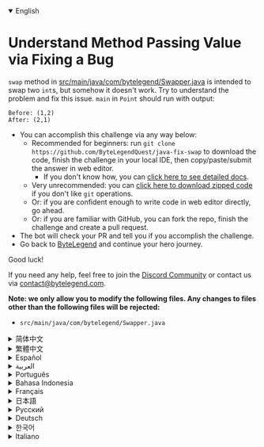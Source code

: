 <details open='true'>
<summary>English</summary>

# Understand Method Passing Value via Fixing a Bug

`swap` method in [src/main/java/com/bytelegend/Swapper.java](https://github.com/ByteLegendQuest/java-fix-swap/blob/main/src/main/java/com/bytelegend/Swapper.java) is intended to swap two `int`s,
but somehow it doesn't work. Try to understand the problem and fix this issue.
`main` in `Point` should run with output:

```
Before: (1,2)
After: (2,1)
```

- You can accomplish this challenge via any way below:
  - Recommended for beginners: run `git clone https://github.com/ByteLegendQuest/java-fix-swap` to download the code,
    finish the challenge in your local IDE, then copy/paste/submit the answer in web editor.
    - If you don't know how, you can [click here to see detailed docs](https://github.com/ByteLegendQuest/java-fix-swap/blob/main/docs/en/clone-and-import.md).
  - Very unrecommended: you can [click here to download zipped code](https://codeload.github.com/ByteLegendQuest/java-fix-swap/zip/refs/heads/main) if you don't like `git` operations.
  - Or: if you are confident enough to write code in web editor directly, go ahead.
  - Or: if you are familiar with GitHub, you can fork the repo, finish the challenge and create a pull request.
- The bot will check your PR and tell you if you accomplish the challenge.
- Go back to [ByteLegend](https://bytelegend.com) and continue your hero journey.

Good luck!

If you need any help, feel free to join the [Discord Community](https://discord.gg/35RreUUGWt) or contact us via [contact@bytelegend.com](mailto:contact@bytelegend.com).

**Note: we only allow you to modify the following files.
Any changes to files other than the following files will be rejected:**

- `src/main/java/com/bytelegend/Swapper.java`
</details>
<details>
<summary>简体中文</summary>

# 通过修复一个Bug理解<ruby>方法传值<rt>Method Passing Value</rt></ruby>

[src/main/java/com/bytelegend/Swapper.java](https://github.com/ByteLegendQuest/java-fix-swap/blob/main/src/main/java/com/bytelegend/Swapper.java)的`swap`方法尝试交换两个`int`值，但是不知为何没有成功。
思考一下为什么并修复这个问题，使得`Point`的`main`方法运行输出：

```
Before: (1,2)
After: (2,1)
```

- 你可以使用以下任意一种方法完成挑战：
  - 初学者推荐：运行`git clone https://git.bytelegend.com/ByteLegendQuest/java-fix-swap`将代码下载到本地，在本地使用IDE调试完成后复制到网页编辑器里提交。
    - 如果你不知道怎么做，可以点击[这里查看详细文档](https://github.com/ByteLegendQuest/java-fix-swap/blob/main/docs/zh_hans/clone-and-import.md)。
  - 非常不推荐：如果你实在不喜欢`git`命令行操作，你可以[点击这里直接下载打包好的代码](https://ghcodeload.bytelegend.com/ByteLegendQuest/java-fix-swap/zip/refs/heads/main)。
  - 或者：如果你非常自信不需要下载代码到本地调试，可以使用网页编辑器直接提交。
  - 或者：如果你对GitHub非常熟悉，你可以fork仓库、完成挑战后，创建一个Pull Request。
- 机器人将会检查你的答案，告诉你你是否通过了挑战。
- 回到[字节传说](https://bytelegend.com)，然后继续你的英雄旅程。

祝你好运！

如果你需要任何帮助，欢迎加入官方玩家QQ群（在[首页](https://bytelegend.com)右下角的`联系 & 关于`菜单里可以找到入群方式）或者[Discord社区](https://discord.gg/35RreUUGWt)，或email至[contact@bytelegend.com](mailto:contact@bytelegend.com)。

**注意：我们只允许您修改以下文件，任何对其他文件的修改都会被拒绝：**

- `src/main/java/com/bytelegend/Swapper.java`
</details>
<details>
<summary>繁體中文</summary>

<h1>Understand Method Passing Value via Fixing a Bug</h1>
<p><code class="notranslate">swap</code> method in <a href="https://github.com/ByteLegendQuest/java-fix-swap/blob/main/src/main/java/com/bytelegend/Swapper.java" target="_blank">src/main/java/com/bytelegend/Swapper.java</a> is intended to swap two <code class="notranslate">int</code>s,
but somehow it doesn't work. Try to understand the problem and fix this issue.
<code class="notranslate">main</code> in <code class="notranslate">Point</code> should run with output:</p>
<pre class="notranslate"><code class="notranslate">Before: (1,2)
After: (2,1)
</code></pre>
<ul>
<li>You can accomplish this challenge via any way below:
<ul>
<li>Recommended for beginners: run <code class="notranslate">git clone https://github.com/ByteLegendQuest/java-fix-swap</code> to download the code,
finish the challenge in your local IDE, then copy/paste/submit the answer in web editor.
<ul>
<li>If you don't know how, you can <a href="https://github.com/ByteLegendQuest/java-fix-swap/blob/main/docs/en/clone-and-import.md" target="_blank">click here to see detailed docs</a>.</li>
</ul>
</li>
<li>Very unrecommended: you can <a href="https://codeload.github.com/ByteLegendQuest/java-fix-swap/zip/refs/heads/main" target="_blank">click here to download zipped code</a> if you don't like <code class="notranslate">git</code> operations.</li>
<li>Or: if you are confident enough to write code in web editor directly, go ahead.</li>
<li>Or: if you are familiar with GitHub, you can fork the repo, finish the challenge and create a pull request.</li>
</ul>
</li>
<li>The bot will check your PR and tell you if you accomplish the challenge.</li>
<li>Go back to <a href="https://bytelegend.com" target="_blank">ByteLegend</a> and continue your hero journey.</li>
</ul>
<p>Good luck!</p>
<p>If you need any help, feel free to join the <a href="https://discord.gg/35RreUUGWt" target="_blank">Discord Community</a> or contact us via <a href="mailto:contact@bytelegend.com" target="_blank">contact@bytelegend.com</a>.</p>
<p><strong>Note: we only allow you to modify the following files.
Any changes to files other than the following files will be rejected:</strong></p>
<ul>
<li><code class="notranslate">src/main/java/com/bytelegend/Swapper.java</code></li>
</ul>
</details>
<details>
<summary>Español</summary>

<h1>Understand Method Passing Value via Fixing a Bug</h1>
<p><code class="notranslate">swap</code> method in <a href="https://github.com/ByteLegendQuest/java-fix-swap/blob/main/src/main/java/com/bytelegend/Swapper.java" target="_blank">src/main/java/com/bytelegend/Swapper.java</a> is intended to swap two <code class="notranslate">int</code>s,
but somehow it doesn't work. Try to understand the problem and fix this issue.
<code class="notranslate">main</code> in <code class="notranslate">Point</code> should run with output:</p>
<pre class="notranslate"><code class="notranslate">Before: (1,2)
After: (2,1)
</code></pre>
<ul>
<li>You can accomplish this challenge via any way below:
<ul>
<li>Recommended for beginners: run <code class="notranslate">git clone https://github.com/ByteLegendQuest/java-fix-swap</code> to download the code,
finish the challenge in your local IDE, then copy/paste/submit the answer in web editor.
<ul>
<li>If you don't know how, you can <a href="https://github.com/ByteLegendQuest/java-fix-swap/blob/main/docs/en/clone-and-import.md" target="_blank">click here to see detailed docs</a>.</li>
</ul>
</li>
<li>Very unrecommended: you can <a href="https://codeload.github.com/ByteLegendQuest/java-fix-swap/zip/refs/heads/main" target="_blank">click here to download zipped code</a> if you don't like <code class="notranslate">git</code> operations.</li>
<li>Or: if you are confident enough to write code in web editor directly, go ahead.</li>
<li>Or: if you are familiar with GitHub, you can fork the repo, finish the challenge and create a pull request.</li>
</ul>
</li>
<li>The bot will check your PR and tell you if you accomplish the challenge.</li>
<li>Go back to <a href="https://bytelegend.com" target="_blank">ByteLegend</a> and continue your hero journey.</li>
</ul>
<p>Good luck!</p>
<p>If you need any help, feel free to join the <a href="https://discord.gg/35RreUUGWt" target="_blank">Discord Community</a> or contact us via <a href="mailto:contact@bytelegend.com" target="_blank">contact@bytelegend.com</a>.</p>
<p><strong>Note: we only allow you to modify the following files.
Any changes to files other than the following files will be rejected:</strong></p>
<ul>
<li><code class="notranslate">src/main/java/com/bytelegend/Swapper.java</code></li>
</ul>
</details>
<details>
<summary>العربية</summary>

<h1>Understand Method Passing Value via Fixing a Bug</h1>
<p><code class="notranslate">swap</code> method in <a href="https://github.com/ByteLegendQuest/java-fix-swap/blob/main/src/main/java/com/bytelegend/Swapper.java" target="_blank">src/main/java/com/bytelegend/Swapper.java</a> is intended to swap two <code class="notranslate">int</code>s,
but somehow it doesn't work. Try to understand the problem and fix this issue.
<code class="notranslate">main</code> in <code class="notranslate">Point</code> should run with output:</p>
<pre class="notranslate"><code class="notranslate">Before: (1,2)
After: (2,1)
</code></pre>
<ul>
<li>You can accomplish this challenge via any way below:
<ul>
<li>Recommended for beginners: run <code class="notranslate">git clone https://github.com/ByteLegendQuest/java-fix-swap</code> to download the code,
finish the challenge in your local IDE, then copy/paste/submit the answer in web editor.
<ul>
<li>If you don't know how, you can <a href="https://github.com/ByteLegendQuest/java-fix-swap/blob/main/docs/en/clone-and-import.md" target="_blank">click here to see detailed docs</a>.</li>
</ul>
</li>
<li>Very unrecommended: you can <a href="https://codeload.github.com/ByteLegendQuest/java-fix-swap/zip/refs/heads/main" target="_blank">click here to download zipped code</a> if you don't like <code class="notranslate">git</code> operations.</li>
<li>Or: if you are confident enough to write code in web editor directly, go ahead.</li>
<li>Or: if you are familiar with GitHub, you can fork the repo, finish the challenge and create a pull request.</li>
</ul>
</li>
<li>The bot will check your PR and tell you if you accomplish the challenge.</li>
<li>Go back to <a href="https://bytelegend.com" target="_blank">ByteLegend</a> and continue your hero journey.</li>
</ul>
<p>Good luck!</p>
<p>If you need any help, feel free to join the <a href="https://discord.gg/35RreUUGWt" target="_blank">Discord Community</a> or contact us via <a href="mailto:contact@bytelegend.com" target="_blank">contact@bytelegend.com</a>.</p>
<p><strong>Note: we only allow you to modify the following files.
Any changes to files other than the following files will be rejected:</strong></p>
<ul>
<li><code class="notranslate">src/main/java/com/bytelegend/Swapper.java</code></li>
</ul>
</details>
<details>
<summary>Português</summary>

<h1>Understand Method Passing Value via Fixing a Bug</h1>
<p><code class="notranslate">swap</code> method in <a href="https://github.com/ByteLegendQuest/java-fix-swap/blob/main/src/main/java/com/bytelegend/Swapper.java" target="_blank">src/main/java/com/bytelegend/Swapper.java</a> is intended to swap two <code class="notranslate">int</code>s,
but somehow it doesn't work. Try to understand the problem and fix this issue.
<code class="notranslate">main</code> in <code class="notranslate">Point</code> should run with output:</p>
<pre class="notranslate"><code class="notranslate">Before: (1,2)
After: (2,1)
</code></pre>
<ul>
<li>You can accomplish this challenge via any way below:
<ul>
<li>Recommended for beginners: run <code class="notranslate">git clone https://github.com/ByteLegendQuest/java-fix-swap</code> to download the code,
finish the challenge in your local IDE, then copy/paste/submit the answer in web editor.
<ul>
<li>If you don't know how, you can <a href="https://github.com/ByteLegendQuest/java-fix-swap/blob/main/docs/en/clone-and-import.md" target="_blank">click here to see detailed docs</a>.</li>
</ul>
</li>
<li>Very unrecommended: you can <a href="https://codeload.github.com/ByteLegendQuest/java-fix-swap/zip/refs/heads/main" target="_blank">click here to download zipped code</a> if you don't like <code class="notranslate">git</code> operations.</li>
<li>Or: if you are confident enough to write code in web editor directly, go ahead.</li>
<li>Or: if you are familiar with GitHub, you can fork the repo, finish the challenge and create a pull request.</li>
</ul>
</li>
<li>The bot will check your PR and tell you if you accomplish the challenge.</li>
<li>Go back to <a href="https://bytelegend.com" target="_blank">ByteLegend</a> and continue your hero journey.</li>
</ul>
<p>Good luck!</p>
<p>If you need any help, feel free to join the <a href="https://discord.gg/35RreUUGWt" target="_blank">Discord Community</a> or contact us via <a href="mailto:contact@bytelegend.com" target="_blank">contact@bytelegend.com</a>.</p>
<p><strong>Note: we only allow you to modify the following files.
Any changes to files other than the following files will be rejected:</strong></p>
<ul>
<li><code class="notranslate">src/main/java/com/bytelegend/Swapper.java</code></li>
</ul>
</details>
<details>
<summary>Bahasa Indonesia</summary>

<h1>Understand Method Passing Value via Fixing a Bug</h1>
<p><code class="notranslate">swap</code> method in <a href="https://github.com/ByteLegendQuest/java-fix-swap/blob/main/src/main/java/com/bytelegend/Swapper.java" target="_blank">src/main/java/com/bytelegend/Swapper.java</a> is intended to swap two <code class="notranslate">int</code>s,
but somehow it doesn't work. Try to understand the problem and fix this issue.
<code class="notranslate">main</code> in <code class="notranslate">Point</code> should run with output:</p>
<pre class="notranslate"><code class="notranslate">Before: (1,2)
After: (2,1)
</code></pre>
<ul>
<li>You can accomplish this challenge via any way below:
<ul>
<li>Recommended for beginners: run <code class="notranslate">git clone https://github.com/ByteLegendQuest/java-fix-swap</code> to download the code,
finish the challenge in your local IDE, then copy/paste/submit the answer in web editor.
<ul>
<li>If you don't know how, you can <a href="https://github.com/ByteLegendQuest/java-fix-swap/blob/main/docs/en/clone-and-import.md" target="_blank">click here to see detailed docs</a>.</li>
</ul>
</li>
<li>Very unrecommended: you can <a href="https://codeload.github.com/ByteLegendQuest/java-fix-swap/zip/refs/heads/main" target="_blank">click here to download zipped code</a> if you don't like <code class="notranslate">git</code> operations.</li>
<li>Or: if you are confident enough to write code in web editor directly, go ahead.</li>
<li>Or: if you are familiar with GitHub, you can fork the repo, finish the challenge and create a pull request.</li>
</ul>
</li>
<li>The bot will check your PR and tell you if you accomplish the challenge.</li>
<li>Go back to <a href="https://bytelegend.com" target="_blank">ByteLegend</a> and continue your hero journey.</li>
</ul>
<p>Good luck!</p>
<p>If you need any help, feel free to join the <a href="https://discord.gg/35RreUUGWt" target="_blank">Discord Community</a> or contact us via <a href="mailto:contact@bytelegend.com" target="_blank">contact@bytelegend.com</a>.</p>
<p><strong>Note: we only allow you to modify the following files.
Any changes to files other than the following files will be rejected:</strong></p>
<ul>
<li><code class="notranslate">src/main/java/com/bytelegend/Swapper.java</code></li>
</ul>
</details>
<details>
<summary>Français</summary>

<h1>Understand Method Passing Value via Fixing a Bug</h1>
<p><code class="notranslate">swap</code> method in <a href="https://github.com/ByteLegendQuest/java-fix-swap/blob/main/src/main/java/com/bytelegend/Swapper.java" target="_blank">src/main/java/com/bytelegend/Swapper.java</a> is intended to swap two <code class="notranslate">int</code>s,
but somehow it doesn't work. Try to understand the problem and fix this issue.
<code class="notranslate">main</code> in <code class="notranslate">Point</code> should run with output:</p>
<pre class="notranslate"><code class="notranslate">Before: (1,2)
After: (2,1)
</code></pre>
<ul>
<li>You can accomplish this challenge via any way below:
<ul>
<li>Recommended for beginners: run <code class="notranslate">git clone https://github.com/ByteLegendQuest/java-fix-swap</code> to download the code,
finish the challenge in your local IDE, then copy/paste/submit the answer in web editor.
<ul>
<li>If you don't know how, you can <a href="https://github.com/ByteLegendQuest/java-fix-swap/blob/main/docs/en/clone-and-import.md" target="_blank">click here to see detailed docs</a>.</li>
</ul>
</li>
<li>Very unrecommended: you can <a href="https://codeload.github.com/ByteLegendQuest/java-fix-swap/zip/refs/heads/main" target="_blank">click here to download zipped code</a> if you don't like <code class="notranslate">git</code> operations.</li>
<li>Or: if you are confident enough to write code in web editor directly, go ahead.</li>
<li>Or: if you are familiar with GitHub, you can fork the repo, finish the challenge and create a pull request.</li>
</ul>
</li>
<li>The bot will check your PR and tell you if you accomplish the challenge.</li>
<li>Go back to <a href="https://bytelegend.com" target="_blank">ByteLegend</a> and continue your hero journey.</li>
</ul>
<p>Good luck!</p>
<p>If you need any help, feel free to join the <a href="https://discord.gg/35RreUUGWt" target="_blank">Discord Community</a> or contact us via <a href="mailto:contact@bytelegend.com" target="_blank">contact@bytelegend.com</a>.</p>
<p><strong>Note: we only allow you to modify the following files.
Any changes to files other than the following files will be rejected:</strong></p>
<ul>
<li><code class="notranslate">src/main/java/com/bytelegend/Swapper.java</code></li>
</ul>
</details>
<details>
<summary>日本語</summary>

<h1>Understand Method Passing Value via Fixing a Bug</h1>
<p><code class="notranslate">swap</code> method in <a href="https://github.com/ByteLegendQuest/java-fix-swap/blob/main/src/main/java/com/bytelegend/Swapper.java" target="_blank">src/main/java/com/bytelegend/Swapper.java</a> is intended to swap two <code class="notranslate">int</code>s,
but somehow it doesn't work. Try to understand the problem and fix this issue.
<code class="notranslate">main</code> in <code class="notranslate">Point</code> should run with output:</p>
<pre class="notranslate"><code class="notranslate">Before: (1,2)
After: (2,1)
</code></pre>
<ul>
<li>You can accomplish this challenge via any way below:
<ul>
<li>Recommended for beginners: run <code class="notranslate">git clone https://github.com/ByteLegendQuest/java-fix-swap</code> to download the code,
finish the challenge in your local IDE, then copy/paste/submit the answer in web editor.
<ul>
<li>If you don't know how, you can <a href="https://github.com/ByteLegendQuest/java-fix-swap/blob/main/docs/en/clone-and-import.md" target="_blank">click here to see detailed docs</a>.</li>
</ul>
</li>
<li>Very unrecommended: you can <a href="https://codeload.github.com/ByteLegendQuest/java-fix-swap/zip/refs/heads/main" target="_blank">click here to download zipped code</a> if you don't like <code class="notranslate">git</code> operations.</li>
<li>Or: if you are confident enough to write code in web editor directly, go ahead.</li>
<li>Or: if you are familiar with GitHub, you can fork the repo, finish the challenge and create a pull request.</li>
</ul>
</li>
<li>The bot will check your PR and tell you if you accomplish the challenge.</li>
<li>Go back to <a href="https://bytelegend.com" target="_blank">ByteLegend</a> and continue your hero journey.</li>
</ul>
<p>Good luck!</p>
<p>If you need any help, feel free to join the <a href="https://discord.gg/35RreUUGWt" target="_blank">Discord Community</a> or contact us via <a href="mailto:contact@bytelegend.com" target="_blank">contact@bytelegend.com</a>.</p>
<p><strong>Note: we only allow you to modify the following files.
Any changes to files other than the following files will be rejected:</strong></p>
<ul>
<li><code class="notranslate">src/main/java/com/bytelegend/Swapper.java</code></li>
</ul>
</details>
<details>
<summary>Русский</summary>

<h1>Understand Method Passing Value via Fixing a Bug</h1>
<p><code class="notranslate">swap</code> method in <a href="https://github.com/ByteLegendQuest/java-fix-swap/blob/main/src/main/java/com/bytelegend/Swapper.java" target="_blank">src/main/java/com/bytelegend/Swapper.java</a> is intended to swap two <code class="notranslate">int</code>s,
but somehow it doesn't work. Try to understand the problem and fix this issue.
<code class="notranslate">main</code> in <code class="notranslate">Point</code> should run with output:</p>
<pre class="notranslate"><code class="notranslate">Before: (1,2)
After: (2,1)
</code></pre>
<ul>
<li>You can accomplish this challenge via any way below:
<ul>
<li>Recommended for beginners: run <code class="notranslate">git clone https://github.com/ByteLegendQuest/java-fix-swap</code> to download the code,
finish the challenge in your local IDE, then copy/paste/submit the answer in web editor.
<ul>
<li>If you don't know how, you can <a href="https://github.com/ByteLegendQuest/java-fix-swap/blob/main/docs/en/clone-and-import.md" target="_blank">click here to see detailed docs</a>.</li>
</ul>
</li>
<li>Very unrecommended: you can <a href="https://codeload.github.com/ByteLegendQuest/java-fix-swap/zip/refs/heads/main" target="_blank">click here to download zipped code</a> if you don't like <code class="notranslate">git</code> operations.</li>
<li>Or: if you are confident enough to write code in web editor directly, go ahead.</li>
<li>Or: if you are familiar with GitHub, you can fork the repo, finish the challenge and create a pull request.</li>
</ul>
</li>
<li>The bot will check your PR and tell you if you accomplish the challenge.</li>
<li>Go back to <a href="https://bytelegend.com" target="_blank">ByteLegend</a> and continue your hero journey.</li>
</ul>
<p>Good luck!</p>
<p>If you need any help, feel free to join the <a href="https://discord.gg/35RreUUGWt" target="_blank">Discord Community</a> or contact us via <a href="mailto:contact@bytelegend.com" target="_blank">contact@bytelegend.com</a>.</p>
<p><strong>Note: we only allow you to modify the following files.
Any changes to files other than the following files will be rejected:</strong></p>
<ul>
<li><code class="notranslate">src/main/java/com/bytelegend/Swapper.java</code></li>
</ul>
</details>
<details>
<summary>Deutsch</summary>

<h1>Understand Method Passing Value via Fixing a Bug</h1>
<p><code class="notranslate">swap</code> method in <a href="https://github.com/ByteLegendQuest/java-fix-swap/blob/main/src/main/java/com/bytelegend/Swapper.java" target="_blank">src/main/java/com/bytelegend/Swapper.java</a> is intended to swap two <code class="notranslate">int</code>s,
but somehow it doesn't work. Try to understand the problem and fix this issue.
<code class="notranslate">main</code> in <code class="notranslate">Point</code> should run with output:</p>
<pre class="notranslate"><code class="notranslate">Before: (1,2)
After: (2,1)
</code></pre>
<ul>
<li>You can accomplish this challenge via any way below:
<ul>
<li>Recommended for beginners: run <code class="notranslate">git clone https://github.com/ByteLegendQuest/java-fix-swap</code> to download the code,
finish the challenge in your local IDE, then copy/paste/submit the answer in web editor.
<ul>
<li>If you don't know how, you can <a href="https://github.com/ByteLegendQuest/java-fix-swap/blob/main/docs/en/clone-and-import.md" target="_blank">click here to see detailed docs</a>.</li>
</ul>
</li>
<li>Very unrecommended: you can <a href="https://codeload.github.com/ByteLegendQuest/java-fix-swap/zip/refs/heads/main" target="_blank">click here to download zipped code</a> if you don't like <code class="notranslate">git</code> operations.</li>
<li>Or: if you are confident enough to write code in web editor directly, go ahead.</li>
<li>Or: if you are familiar with GitHub, you can fork the repo, finish the challenge and create a pull request.</li>
</ul>
</li>
<li>The bot will check your PR and tell you if you accomplish the challenge.</li>
<li>Go back to <a href="https://bytelegend.com" target="_blank">ByteLegend</a> and continue your hero journey.</li>
</ul>
<p>Good luck!</p>
<p>If you need any help, feel free to join the <a href="https://discord.gg/35RreUUGWt" target="_blank">Discord Community</a> or contact us via <a href="mailto:contact@bytelegend.com" target="_blank">contact@bytelegend.com</a>.</p>
<p><strong>Note: we only allow you to modify the following files.
Any changes to files other than the following files will be rejected:</strong></p>
<ul>
<li><code class="notranslate">src/main/java/com/bytelegend/Swapper.java</code></li>
</ul>
</details>
<details>
<summary>한국어</summary>

<h1>Understand Method Passing Value via Fixing a Bug</h1>
<p><code class="notranslate">swap</code> method in <a href="https://github.com/ByteLegendQuest/java-fix-swap/blob/main/src/main/java/com/bytelegend/Swapper.java" target="_blank">src/main/java/com/bytelegend/Swapper.java</a> is intended to swap two <code class="notranslate">int</code>s,
but somehow it doesn't work. Try to understand the problem and fix this issue.
<code class="notranslate">main</code> in <code class="notranslate">Point</code> should run with output:</p>
<pre class="notranslate"><code class="notranslate">Before: (1,2)
After: (2,1)
</code></pre>
<ul>
<li>You can accomplish this challenge via any way below:
<ul>
<li>Recommended for beginners: run <code class="notranslate">git clone https://github.com/ByteLegendQuest/java-fix-swap</code> to download the code,
finish the challenge in your local IDE, then copy/paste/submit the answer in web editor.
<ul>
<li>If you don't know how, you can <a href="https://github.com/ByteLegendQuest/java-fix-swap/blob/main/docs/en/clone-and-import.md" target="_blank">click here to see detailed docs</a>.</li>
</ul>
</li>
<li>Very unrecommended: you can <a href="https://codeload.github.com/ByteLegendQuest/java-fix-swap/zip/refs/heads/main" target="_blank">click here to download zipped code</a> if you don't like <code class="notranslate">git</code> operations.</li>
<li>Or: if you are confident enough to write code in web editor directly, go ahead.</li>
<li>Or: if you are familiar with GitHub, you can fork the repo, finish the challenge and create a pull request.</li>
</ul>
</li>
<li>The bot will check your PR and tell you if you accomplish the challenge.</li>
<li>Go back to <a href="https://bytelegend.com" target="_blank">ByteLegend</a> and continue your hero journey.</li>
</ul>
<p>Good luck!</p>
<p>If you need any help, feel free to join the <a href="https://discord.gg/35RreUUGWt" target="_blank">Discord Community</a> or contact us via <a href="mailto:contact@bytelegend.com" target="_blank">contact@bytelegend.com</a>.</p>
<p><strong>Note: we only allow you to modify the following files.
Any changes to files other than the following files will be rejected:</strong></p>
<ul>
<li><code class="notranslate">src/main/java/com/bytelegend/Swapper.java</code></li>
</ul>
</details>
<details>
<summary>Italiano</summary>

<h1>Understand Method Passing Value via Fixing a Bug</h1>
<p><code class="notranslate">swap</code> method in <a href="https://github.com/ByteLegendQuest/java-fix-swap/blob/main/src/main/java/com/bytelegend/Swapper.java" target="_blank">src/main/java/com/bytelegend/Swapper.java</a> is intended to swap two <code class="notranslate">int</code>s,
but somehow it doesn't work. Try to understand the problem and fix this issue.
<code class="notranslate">main</code> in <code class="notranslate">Point</code> should run with output:</p>
<pre class="notranslate"><code class="notranslate">Before: (1,2)
After: (2,1)
</code></pre>
<ul>
<li>You can accomplish this challenge via any way below:
<ul>
<li>Recommended for beginners: run <code class="notranslate">git clone https://github.com/ByteLegendQuest/java-fix-swap</code> to download the code,
finish the challenge in your local IDE, then copy/paste/submit the answer in web editor.
<ul>
<li>If you don't know how, you can <a href="https://github.com/ByteLegendQuest/java-fix-swap/blob/main/docs/en/clone-and-import.md" target="_blank">click here to see detailed docs</a>.</li>
</ul>
</li>
<li>Very unrecommended: you can <a href="https://codeload.github.com/ByteLegendQuest/java-fix-swap/zip/refs/heads/main" target="_blank">click here to download zipped code</a> if you don't like <code class="notranslate">git</code> operations.</li>
<li>Or: if you are confident enough to write code in web editor directly, go ahead.</li>
<li>Or: if you are familiar with GitHub, you can fork the repo, finish the challenge and create a pull request.</li>
</ul>
</li>
<li>The bot will check your PR and tell you if you accomplish the challenge.</li>
<li>Go back to <a href="https://bytelegend.com" target="_blank">ByteLegend</a> and continue your hero journey.</li>
</ul>
<p>Good luck!</p>
<p>If you need any help, feel free to join the <a href="https://discord.gg/35RreUUGWt" target="_blank">Discord Community</a> or contact us via <a href="mailto:contact@bytelegend.com" target="_blank">contact@bytelegend.com</a>.</p>
<p><strong>Note: we only allow you to modify the following files.
Any changes to files other than the following files will be rejected:</strong></p>
<ul>
<li><code class="notranslate">src/main/java/com/bytelegend/Swapper.java</code></li>
</ul>
</details>